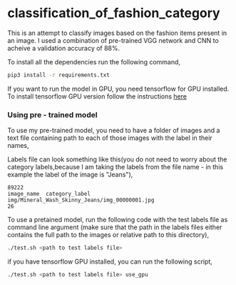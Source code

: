 # classification_of_fashion_category
This is an attempt to classify images based on the fashion items present
in an image. I used a combination of pre-trained VGG network and CNN to acheive 
a validation accuracy of 88%.

To install all the dependencies run the following command,
```bash
pip3 install -r requirements.txt
```

If you want to run the model in GPU, you need tensorflow for GPU installed.
To install tensorflow GPU version follow the instructions [here](https://www.tensorflow.org/install/install_linux)

### Using pre - trained model

To use my pre-trained model, you need to have a folder of images and a text file containing
path to each of those images with the label in their names,

Labels file can look something like this(you do not need to worry about the category labels,because I am taking the labels from 
the file name - in this example the label of the image is "Jeans"),
```
89222
image_name  category_label
img/Mineral_Wash_Skinny_Jeans/img_00000001.jpg                         26
```
To use a pretained model, run the following code with the test labels file as command
line argument (make sure that the path in the labels files either contains the full path to the images
or relative path to this directory),
```bash
./test.sh <path to test labels file>
``` 
if you have tensorflow GPU installed, you can run the following script,
```bash
./test.sh <path to test labels file> use_gpu
```



